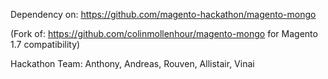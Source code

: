 Dependency on: https://github.com/magento-hackathon/magento-mongo

(Fork of: https://github.com/colinmollenhour/magento-mongo for Magento 1.7 compatibility)


Hackathon Team: Anthony, Andreas, Rouven, Allistair, Vinai